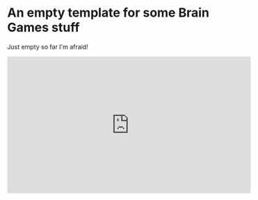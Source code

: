 # An empty template for some Brain Games stuff

Just empty so far I'm afraid!

<iframe width="560" height="315" src="https://www.youtube.com/embed/pnQRl7413vY" title="YouTube video player" frameborder="0" allow="accelerometer; autoplay; clipboard-write; encrypted-media; gyroscope; picture-in-picture" allowfullscreen></iframe>
